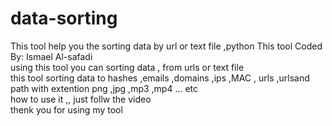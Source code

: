 # data-sorting
This tool help you the sorting data by url or text file ,python 
This tool Coded By: Ismael Al-safadi
<br>
using this tool you can sorting data , from urls or text file 
<br>
this tool  sorting data to  hashes ,emails ,domains ,ips ,MAC , urls ,urlsand path with extention png ,jpg ,mp3 ,mp4 ... etc 
<br>
how to use it ,, just follw  the video 
<br>
thenk you for using my tool 
